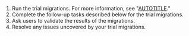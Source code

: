 1. Run the trial migrations. For more information, see "[AUTOTITLE](/migrations/using-github-enterprise-importer/preparing-to-migrate-with-github-enterprise-importer/preparing-to-run-a-migration-with-github-enterprise-importer)."
1. Complete the follow-up tasks described below for the trial migrations.
1. Ask users to validate the results of the migrations.
1. Resolve any issues uncovered by your trial migrations.
